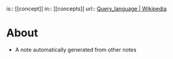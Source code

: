is:: [[concept]]
in:: [[concepts]]
url:: [Query_language | Wikipedia](https://en.wikipedia.org/wiki/Query_language)

# About
- A note automatically generated from other notes
